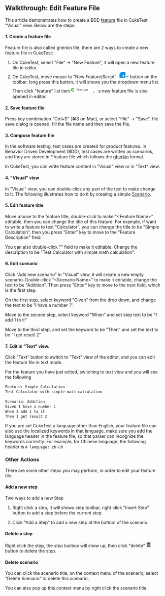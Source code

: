 ## Walkthrough: Edit Feature File

This article demonstrates how to create a BDD [feature](/cucumber/concepts.md#feature) file in CukeTest "Visual" view. Below are the steps:

#### 1. Create a feature file

Feature file is also called gherkin file, there are 2 ways to create a new feature file in CukeTest:

1. On CukeTest, select "File" -> "New Feature", it will open a new feature file in editor.
2. On CukeTest, move mouse to "New Feature/Script" ![image](assets/4_new_file_button.png) button on the toolbar, long press this button, it will shows you the dropdown menu list. Then click "feature" list item![](assets/4_new_feature.png) ， a new feature file is also opened in editor.

#### 2. Save feature file
Press key combination "Ctrl+S" (⌘S on Mac), or select "File" -> "Save", file save dialog is opened, fill the file name and then save the file.

#### 3. Compose feature file

In the software testing, test cases are created for product features. In Behavior Driven Development (BDD), test cases are written as scenarios, and they are stored in *.feature file which follows the [gherkin](/cucumber/concepts.md#gherkin) format.

In CukeTest, you can write feature content in "Visual" view or in "Text" view. 

#### 4. "Visual" view
In "Visual" view, you can double-click any part of the text to make change to it. 
The following illustrates how to do it by creating a simple [Scenario](/cucumber/concepts.md#scenario).


#### 5. Edit feature title
Move mouse to the feature title, double-click to make "\<Feature Name>" editable, then you can change the title of this feature. For example, if want to write a feature to test "Calculator", you can change the title to be "Simple Calculation", then you press "Enter" key to move to the "Feature Description" field.

You can also double-click "<feature description>" field to make it editable. Change the description to be "Test Calculator with simple math calculation".

#### 6. Edit scenario

Click "Add new scenario" in "Visual" view, it will create a new empty scenario. Double-click "\<Scenario Name>" to make it editable, change the text to be "Addition". Then press "Enter" key to move to the next field, which is the first step. 

On the first step, select keyword "Given" from the drop down, and change the text to be "I have a number 1".

Move to the second step, select keyword "When" and set step text to be "I add 1 to it"

Move to the third step, and set the keyword to be "Then" and set the text to be "I get result 2"

#### 7. Edit in "Text" view.

Click "Text" button to switch to "Text" view of the editor, and you can edit the feature file in text mode.

For the feature you have just edited, switching to text view and you will see the following

```gherkin
Feature: Simple Calculation
Test Calculator with simple math calculation

Scenario: Addition
Given I have a number 1
When I add 1 to it
Then I get result 2
```

If you are set CukeTest a language other than English, your feature file can also use the localized keywords in that language, make sure you add the language header in the feature file, so that parser can recognize the keywords correctly. For example, for Chinese language, the following header is 
`# language: zh-CN`


### Other Actions

There are some other steps you may perform, in order to edit your feature file:

#### Add a new step

Two ways to add a new Step

1. Right click a step, it will shows step toolbar, right click "Insert Step" button to add a step before the current step.

2. Click "Add a Step" to add a new step at the bottom of the scenario.

#### Delete a step

Right click the step, the step toolbox will show up, then click "delete" ![](assets/delete_step.png) button to delete the step.

#### Delete scenario

You can click the scenario title, on the context menu of the scenario, select "Delete Scenario" to delete this scenario.

You can also pop up this context menu by right click the scenario title.

